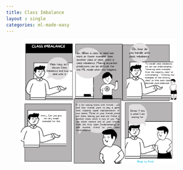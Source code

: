```yaml
---
title: Class Imbalance
layout : single
categories: ml-made-easy
---
```


<div class="container">
  <div class="row justify-content-center">
    <div class="col-md-8">
      <figure class="text-center">
        <img src="/assets/images/ml-made-easy/ClassImbalance.png" class="img-fluid">
      </figure>
    </div>
  </div>
</div>


